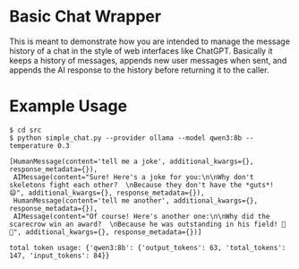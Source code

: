# Basic Chat Wrapper

This is meant to demonstrate how you are intended to manage the message
history of a chat in the style of web interfaces like ChatGPT. Basically
it keeps a history of messages, appends new user messages when sent, and
appends the AI response to the history before returning it to the caller.

# Example Usage

```
$ cd src
$ python simple_chat.py --provider ollama --model qwen3:8b --temperature 0.3

[HumanMessage(content='tell me a joke', additional_kwargs={}, response_metadata={}),
 AIMessage(content="Sure! Here's a joke for you:\n\nWhy don't skeletons fight each other?  \nBecause they don't have the *guts*! 😄", additional_kwargs={}, response_metadata={}),
 HumanMessage(content='tell me another', additional_kwargs={}, response_metadata={}),
 AIMessage(content="Of course! Here's another one:\n\nWhy did the scarecrow win an award?  \nBecause he was outstanding in his field! 🌾😄", additional_kwargs={}, response_metadata={})]

total token usage: {'qwen3:8b': {'output_tokens': 63, 'total_tokens': 147, 'input_tokens': 84}}
```
